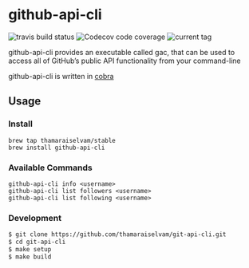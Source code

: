 # github-api-cli

<img alt="travis build status" src="https://img.shields.io/travis/thamaraiselvam/github-api-cli?style=flat-square"> <img alt="Codecov code coverage" src="https://img.shields.io/codecov/c/github/thamaraiselvam/github-api-cli?style=flat-square">
<img alt="current tag" src="https://img.shields.io/github/v/tag/thamaraiselvam/github-api-cli.svg?sort=semver&style=flat-square">

github-api-cli provides an executable called gac, that can be used to access all of GitHub’s public API functionality from your command-line

github-api-cli is written in [cobra](https://github.com/spf13/cobra)

## Usage

### Install

```
brew tap thamaraiselvam/stable
brew install github-api-cli
```

### Available Commands

```
github-api-cli info <username>
github-api-cli list followers <username>
github-api-cli list following <username>
```

### Development

```sh
$ git clone https://github.com/thamaraiselvam/git-api-cli.git
$ cd git-api-cli
$ make setup
$ make build
```
